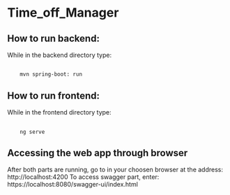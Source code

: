 # Time_off_Manager 
## How to run backend:
While in the backend directory type: <br/>
##
		mvn spring-boot: run 
## How to run frontend: 
While in the frontend directory type: <br/>
##
		ng serve 
## Accessing the web app through browser
After both parts are running, go to in your choosen browser at the address: <br/>
	http://localhost:4200
To access swagger part, enter:
	https://localhost:8080/swagger-ui/index.html
